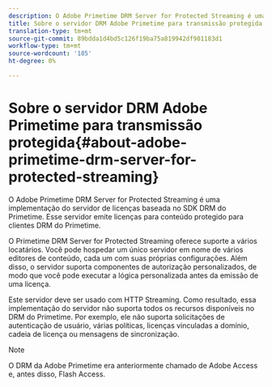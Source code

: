 ```yaml
---
description: O Adobe Primetime DRM Server for Protected Streaming é uma implementação do servidor de licenças baseada no SDK DRM do Primetime. Esse servidor emite licenças para conteúdo protegido para clientes DRM do Primetime.
title: Sobre o servidor DRM Adobe Primetime para transmissão protegida
translation-type: tm+mt
source-git-commit: 89bdda1d4bd5c126f19ba75a819942df901183d1
workflow-type: tm+mt
source-wordcount: '185'
ht-degree: 0%

---
```



# Sobre o servidor DRM Adobe Primetime para transmissão protegida{#about-adobe-primetime-drm-server-for-protected-streaming}

O Adobe Primetime DRM Server for Protected Streaming é uma implementação do servidor de licenças baseada no SDK DRM do Primetime. Esse servidor emite licenças para conteúdo protegido para clientes DRM do Primetime.

O Primetime DRM Server for Protected Streaming oferece suporte a vários locatários. Você pode hospedar um único servidor em nome de vários editores de conteúdo, cada um com suas próprias configurações. Além disso, o servidor suporta componentes de autorização personalizados, de modo que você pode executar a lógica personalizada antes da emissão de uma licença.

Este servidor deve ser usado com HTTP Streaming. Como resultado, essa implementação do servidor não suporta todos os recursos disponíveis no DRM do Primetime. Por exemplo, ele não suporta solicitações de autenticação de usuário, várias políticas, licenças vinculadas a domínio, cadeia de licença ou mensagens de sincronização.

>[!NOTE]
>
>O DRM da Adobe Primetime era anteriormente chamado de Adobe Access e, antes disso, Flash Access.

